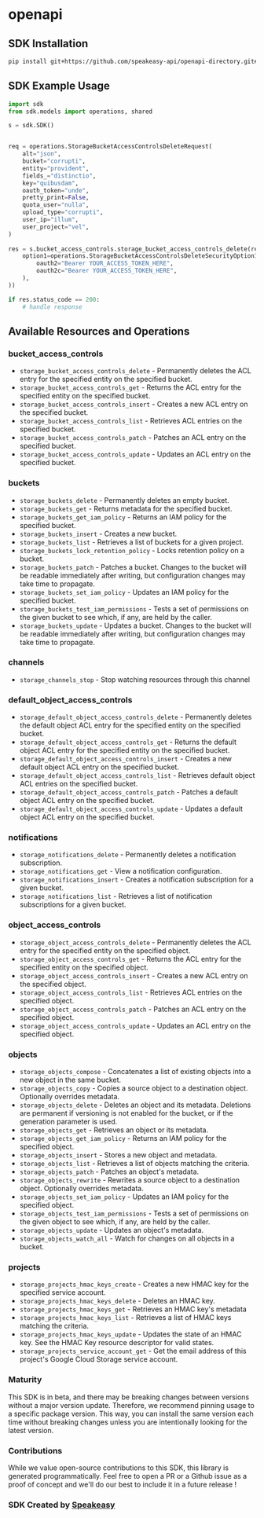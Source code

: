 # openapi

<!-- Start SDK Installation -->
## SDK Installation

```bash
pip install git+https://github.com/speakeasy-api/openapi-directory.git#subdirectory=SDKs/googleapis.com/storage/v1/python
```
<!-- End SDK Installation -->

## SDK Example Usage
<!-- Start SDK Example Usage -->
```python
import sdk
from sdk.models import operations, shared

s = sdk.SDK()


req = operations.StorageBucketAccessControlsDeleteRequest(
    alt="json",
    bucket="corrupti",
    entity="provident",
    fields_="distinctio",
    key="quibusdam",
    oauth_token="unde",
    pretty_print=False,
    quota_user="nulla",
    upload_type="corrupti",
    user_ip="illum",
    user_project="vel",
)
    
res = s.bucket_access_controls.storage_bucket_access_controls_delete(req, operations.StorageBucketAccessControlsDeleteSecurity(
    option1=operations.StorageBucketAccessControlsDeleteSecurityOption1(
        oauth2="Bearer YOUR_ACCESS_TOKEN_HERE",
        oauth2c="Bearer YOUR_ACCESS_TOKEN_HERE",
    ),
))

if res.status_code == 200:
    # handle response
```
<!-- End SDK Example Usage -->

<!-- Start SDK Available Operations -->
## Available Resources and Operations


### bucket_access_controls

* `storage_bucket_access_controls_delete` - Permanently deletes the ACL entry for the specified entity on the specified bucket.
* `storage_bucket_access_controls_get` - Returns the ACL entry for the specified entity on the specified bucket.
* `storage_bucket_access_controls_insert` - Creates a new ACL entry on the specified bucket.
* `storage_bucket_access_controls_list` - Retrieves ACL entries on the specified bucket.
* `storage_bucket_access_controls_patch` - Patches an ACL entry on the specified bucket.
* `storage_bucket_access_controls_update` - Updates an ACL entry on the specified bucket.

### buckets

* `storage_buckets_delete` - Permanently deletes an empty bucket.
* `storage_buckets_get` - Returns metadata for the specified bucket.
* `storage_buckets_get_iam_policy` - Returns an IAM policy for the specified bucket.
* `storage_buckets_insert` - Creates a new bucket.
* `storage_buckets_list` - Retrieves a list of buckets for a given project.
* `storage_buckets_lock_retention_policy` - Locks retention policy on a bucket.
* `storage_buckets_patch` - Patches a bucket. Changes to the bucket will be readable immediately after writing, but configuration changes may take time to propagate.
* `storage_buckets_set_iam_policy` - Updates an IAM policy for the specified bucket.
* `storage_buckets_test_iam_permissions` - Tests a set of permissions on the given bucket to see which, if any, are held by the caller.
* `storage_buckets_update` - Updates a bucket. Changes to the bucket will be readable immediately after writing, but configuration changes may take time to propagate.

### channels

* `storage_channels_stop` - Stop watching resources through this channel

### default_object_access_controls

* `storage_default_object_access_controls_delete` - Permanently deletes the default object ACL entry for the specified entity on the specified bucket.
* `storage_default_object_access_controls_get` - Returns the default object ACL entry for the specified entity on the specified bucket.
* `storage_default_object_access_controls_insert` - Creates a new default object ACL entry on the specified bucket.
* `storage_default_object_access_controls_list` - Retrieves default object ACL entries on the specified bucket.
* `storage_default_object_access_controls_patch` - Patches a default object ACL entry on the specified bucket.
* `storage_default_object_access_controls_update` - Updates a default object ACL entry on the specified bucket.

### notifications

* `storage_notifications_delete` - Permanently deletes a notification subscription.
* `storage_notifications_get` - View a notification configuration.
* `storage_notifications_insert` - Creates a notification subscription for a given bucket.
* `storage_notifications_list` - Retrieves a list of notification subscriptions for a given bucket.

### object_access_controls

* `storage_object_access_controls_delete` - Permanently deletes the ACL entry for the specified entity on the specified object.
* `storage_object_access_controls_get` - Returns the ACL entry for the specified entity on the specified object.
* `storage_object_access_controls_insert` - Creates a new ACL entry on the specified object.
* `storage_object_access_controls_list` - Retrieves ACL entries on the specified object.
* `storage_object_access_controls_patch` - Patches an ACL entry on the specified object.
* `storage_object_access_controls_update` - Updates an ACL entry on the specified object.

### objects

* `storage_objects_compose` - Concatenates a list of existing objects into a new object in the same bucket.
* `storage_objects_copy` - Copies a source object to a destination object. Optionally overrides metadata.
* `storage_objects_delete` - Deletes an object and its metadata. Deletions are permanent if versioning is not enabled for the bucket, or if the generation parameter is used.
* `storage_objects_get` - Retrieves an object or its metadata.
* `storage_objects_get_iam_policy` - Returns an IAM policy for the specified object.
* `storage_objects_insert` - Stores a new object and metadata.
* `storage_objects_list` - Retrieves a list of objects matching the criteria.
* `storage_objects_patch` - Patches an object's metadata.
* `storage_objects_rewrite` - Rewrites a source object to a destination object. Optionally overrides metadata.
* `storage_objects_set_iam_policy` - Updates an IAM policy for the specified object.
* `storage_objects_test_iam_permissions` - Tests a set of permissions on the given object to see which, if any, are held by the caller.
* `storage_objects_update` - Updates an object's metadata.
* `storage_objects_watch_all` - Watch for changes on all objects in a bucket.

### projects

* `storage_projects_hmac_keys_create` - Creates a new HMAC key for the specified service account.
* `storage_projects_hmac_keys_delete` - Deletes an HMAC key.
* `storage_projects_hmac_keys_get` - Retrieves an HMAC key's metadata
* `storage_projects_hmac_keys_list` - Retrieves a list of HMAC keys matching the criteria.
* `storage_projects_hmac_keys_update` - Updates the state of an HMAC key. See the HMAC Key resource descriptor for valid states.
* `storage_projects_service_account_get` - Get the email address of this project's Google Cloud Storage service account.
<!-- End SDK Available Operations -->

### Maturity

This SDK is in beta, and there may be breaking changes between versions without a major version update. Therefore, we recommend pinning usage
to a specific package version. This way, you can install the same version each time without breaking changes unless you are intentionally
looking for the latest version.

### Contributions

While we value open-source contributions to this SDK, this library is generated programmatically.
Feel free to open a PR or a Github issue as a proof of concept and we'll do our best to include it in a future release !

### SDK Created by [Speakeasy](https://docs.speakeasyapi.dev/docs/using-speakeasy/client-sdks)

